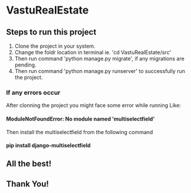 # VastuRealEstate

## Steps to run this project
1. Clone the project in your system.
2. Change the foldr location in terminal ie. 'cd VastuRealEstate/src'
3. Then run command 'python manage.py migrate', if any migrations are pending.
4. Then run command 'python manage.py runserver' to successfully run the project.

### If any errors occur 
After clonning the project you might face some error while running
Like: 
#### ModuleNotFoundError: No module named 'multiselectfield'
Then install the multiselectfield from the following command
#### pip install django-multiselectfield

## All the best!
## Thank You!
